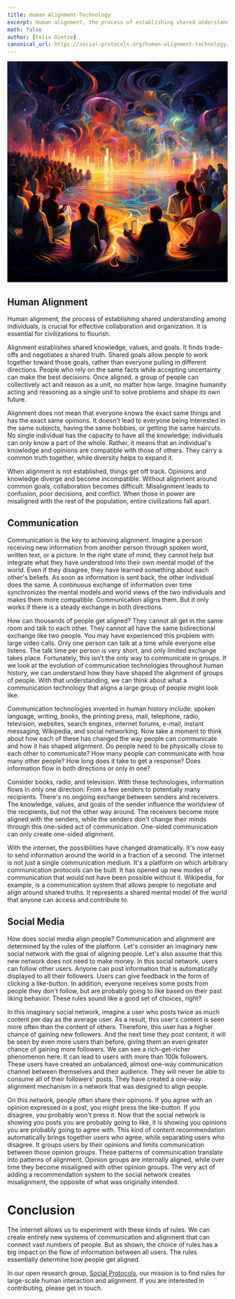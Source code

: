 ```yaml
---
title: Human Alignment Technology
excerpt: Human alignment, the process of establishing shared understanding among individuals, is crucial for effective collaboration and organization. It is essential for civilizations to flourish.
math: false
author: [Felix Dietze]
canonical_url: https://social-protocols.org/human-alignment-technology/
---
```


![AI generated image: A group of people sitting and collectively imagining a distant city made of colors and light.](/assets/2023-06-02-human-alignment-technology/collective.png)

## Human Alignment
Human alignment, the process of establishing shared understanding among individuals, is crucial for effective collaboration and organization. It is essential for civilizations to flourish.

Alignment establishes shared knowledge, values, and goals. It finds trade-offs and negotiates a shared truth. Shared goals allow people to work together toward those goals, rather than everyone pulling in different directions. People who rely on the same facts while accepting uncertainty can make the best decisions.
Once aligned, a group of people can collectively act and reason as a unit, no matter how large. Imagine humanity acting and reasoning as a single unit to solve problems and shape its own future.

Alignment does not mean that everyone knows the exact same things and has the exact same opinions. It doesn't lead to everyone being interested in the same subjects, having the same hobbies, or getting the same haircuts. No single individual has the capacity to have all the knowledge; individuals can only know a part of the whole. Rather, it means that an individual's knowledge and opinions are compatible with those of others. They carry a common truth together, while diversity helps to expand it.

When alignment is not established, things get off track. Opinions and knowledge diverge and become incompatible. Without alignment around common goals, collaboration becomes difficult. Misalignment leads to confusion, poor decisions, and conflict. When those in power are misaligned with the rest of the population, entire civilizations fall apart.

## Communication
Communication is the key to achieving alignment. Imagine a person receiving new information from another person through spoken word, written text, or a picture. In the right state of mind, they cannot help but integrate what they have understood into their own mental model of the world. Even if they disagree, they have learned something about each other's beliefs. As soon as information is sent back, the other individual does the same. A continuous exchange of information over time synchronizes the mental models and world views of the two individuals and makes them more compatible. Communication aligns them. But it only works if there is a steady exchange in both directions.

How can thousands of people get aligned? They cannot all get in the same room and talk to each other. They cannot all have the same bidirectional exchange like two people. You may have experienced this problem with large video calls. Only one person can talk at a time while everyone else listens. The talk time per person is very short, and only limited exchange takes place. Fortunately, this isn't the only way to communicate in groups. If we look at the evolution of communication technologies throughout human history, we can understand how they have shaped the alignment of groups of people. With that understanding, we can think about what a communication technology that aligns a large group of people might look like.

Communication technologies invented in human history include: spoken language, writing, books, the printing press, mail, telephone, radio, television, websites, search engines, internet forums, e-mail, instant messaging, Wikipedia, and social networking. Now take a moment to think about how each of these has changed the way people can communicate and how it has shaped alignment. Do people need to be physically close to each other to communicate? How many people can communicate with how many other people? How long does it take to get a response? Does information flow in both directions or only in one?

Consider books, radio, and television. With these technologies, information flows in only one direction: From a few senders to potentially many recipients. There's no ongoing exchange between senders and receivers. The knowledge, values, and goals of the sender influence the worldview of the recipients, but not the other way around. The receivers become more aligned with the senders, while the senders don't change their minds through this one-sided act of communication. One-sided communication can only create one-sided alignment.

With the internet, the possibilities have changed dramatically. It's now easy to send information around the world in a fraction of a second. The internet is not just a single communication medium. It's a platform on which arbitrary communication protocols can be built. It has opened up new modes of communication that would not have been possible without it. Wikipedia, for example, is a communication system that allows people to negotiate and align around shared truths. It represents a shared mental model of the world that anyone can access and contribute to.

## Social Media
How does social media align people? Communication and alignment are determined by the rules of the platform. Let's consider an imaginary new social network with the goal of aligning people. Let's also assume that this new network does not need to make money. In this social network, users can follow other users. Anyone can post information that is automatically displayed to all their followers. Users can give feedback in the form of clicking a like-button. In addition, everyone receives some posts from people they don't follow, but are probably going to like based on their past liking behavior. These rules sound like a good set of choices, right?

In this imaginary social network, imagine a user who posts twice as much content per day as the average user. As a result, this user's content is seen more often than the content of others. Therefore, this user has a higher chance of gaining new followers. And the next time they post content, it will be seen by even more users than before, giving them an even greater chance of gaining more followers. We can see a rich-get-richer phenomenon here. It can lead to users with more than 100k followers. These users have created an unbalanced, almost one-way communication channel between themselves and their audience. They will never be able to consume all of their followers' posts. They have created a one-way alignment mechanism in a network that was designed to align people.

On this network, people often share their opinions. If you agree with an opinion expressed in a post, you might press the like-button. If you disagree, you probably won't press it. Now that the social network is showing you posts you are probably going to like, it is showing you opinions you are probably going to agree with. This kind of content recommendation automatically brings together users who agree, while separating users who disagree. It groups users by their opinions and limits communication between those opinion groups. These patterns of communication translate into patterns of alignment. Opinion groups are internally aligned, while over time they become misaligned with other opinion groups. The very act of adding a recommendation system to the social network creates misalignment, the opposite of what was originally intended.

# Conclusion
The internet allows us to experiment with these kinds of rules. We can create entirely new systems of communication and alignment that can connect vast numbers of people. But as shown, the choice of rules has a big impact on the flow of information between all users. The rules essentially determine how people get aligned.

In our open research group, [Social Protocols](https://social-protocols.org), our mission is to find rules for large-scale human interaction and alignment. If you are interested in contributing, please get in touch.

